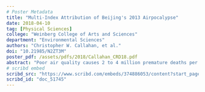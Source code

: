 ```yaml
---
# Poster Metadata
title: "Multi-Index Attribution of Beijing's 2013 Airpocalypse"
date: 2018-04-10
tag: [Physical Sciences]
college: "Weinberg College of Arts and Sciences"
department: "Environmental Sciences"
authors: "Christopher W. Callahan, et al."
doi: "10.21985/N2ZT3M"
poster_pdf: /assets/pdfs/2018/Callahan_CRD18.pdf
abstract: "Poor air quality causes 2 to 4 million premature deaths per year globally. Individual high-impact events, like Beijing’s January 2013 “airpocalypse,” have drawn significant attention, as they have demonstrated that short-lived air quality events can have outsized effects on public health and economic vitality. Poor air quality events are the result of emission of pollutants and the meteorological conditions favorable to their accumulation in the near-surface environment. The most important meteorological precursors of these conditions include lack of precipitation, low wind speeds, and vertical temperature inversions. Recent reports of extreme air quality, in conjunction with projected future changes in some meteorological air quality indices, raise the question: have the meteorological conditions that shape air quality changed in frequency, intensity, or duration over the observational era? Here we assess whether anthropogenic climate change has altered meteorological conditions conducive to poor air quality. To gain a more complete picture of the effect of anthropogenic change on air quality, we use three indices that quantify poor air quality: the Pollution Potential Index (Zou et al, 2017), which measures temperature inversions and surface wind speeds, the Haze Weather Index (Cai et al, 2017), which measures temperature inversions and mid-level wind speeds, and the Air Stagnation Index (Horton et al, 2014), which measures precipitation, surface wind speeds, and mid-level wind speeds. Drawing on the attribution methods of Diffenbaugh et al (2017), we assess the contribution of observed meteorological trends to the magnitude of air quality events, the return interval of events in the observational record, historical simulated climate, and pre-industrial simulated climate, and the probability of the observed trend in historical and pre-industrial simulated climates. This work provides a framework for both further understanding the role of climate change in air quality and expanding the scope of extreme event attribution."
# scribd embed
scribd_src: "https://www.scribd.com/embeds/374886053/content?start_page=1&view_mode=scroll&access_key=key-TrkQCF0WSvYLBYa5Q6QD&show_recommendations=true"
scribd_id: "doc_51745"
---
```

